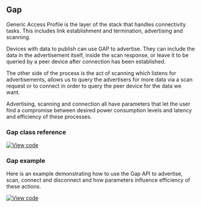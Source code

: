 ## Gap

Generic Access Profile is the layer of the stack that handles connectivity tasks. This includes link establishment and termination, advertising and scanning.

Devices with data to publish can use GAP to advertise. They can include the data in the advertisement itself, inside the scan response, or leave it to be queried by a peer device after connection has been established.

The other side of the process is the act of scanning which listens for advertisements, allows us to query the advertisers for more data via a scan request or to connect in order to query the peer device for the data we want.

Advertising, scanning and connection all have parameters that let the user find a compromise between desired power consumption levels and latency and efficiency of these processes. 

### Gap class reference

[![View code](https://www.mbed.com/embed/?type=library)](https://os.mbed.com/docs/v5.6/mbed-os-api-doxy/class_gap.html)

### Gap example

Here is an example demonstrating how to use the Gap API to advertise, scan, connect and disconnect and how parameters influence efficiency of these actions.

[![View code](https://www.mbed.com/embed/?url=https://os.mbed.com/teams/mbed-os-examples/code/mbed-os-example-ble-GAP/)](https://os.mbed.com/teams/mbed-os-examples/code/mbed-os-example-ble-GAP)
